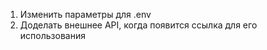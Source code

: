 1) Изменить параметры для .env
2) Доделать внешнее API, когда появится ссылка для его использования
